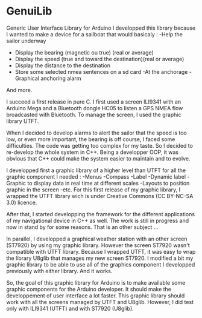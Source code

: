 # GenuiLib
Generic User Interface Library for Arduino
I developped this library because I wanted to make a device for a sailboat that would basicaly :
-Help the sailor underway
  - Display the bearing (magnetic ou true) (real or average)
  - Display the speed (true and toward the destination)(real or average)
  - Display the distance to the destination
  - Store some selected nmea sentences on a sd card
-At the anchorage
  -Graphical anchoring alarm

And more.

I succeed a first release in pure C. I first used a screen ILI9341 with an Arduino Mega and a Bluetooth dongle HC05 to listen a GPS NMEA flow broadcasted with Bluetooth. To manage the screen, I used the graphic library UTFT.

When I decided to develop alarms to alert the sailor that the speed is too low, or even more important, the bearing is off course, I faced some difficulties. The code was getting too complex for my taste. So I decided to re-develop the whole system in C++.
Being a developper OOP, it was obvious that C++ could make the system easier to maintain and to evolve.

I developped first a graphic library of a higher level than UTFT for all the graphic component I needed :
-Menus
-Compass
-Label
-Dynamic label
-Graphic to display data in real time at different scales
-Layouts to position graphic in the screen
-etc.
For this first release of my graphic library, I wrapped the UTFT library wich is under Creative Commons (CC BY-NC-SA 3.0) licence.

After that, I started developping the framework for the different applications of my navigational device in C++ as well. The work is still in progress and now in stand by for some reasons. That is an other subject ...

In parallel, I developped a graphical weather station with an other screen (ST7920) by using my graphic library. However the screen ST7920 wasn't compatible with UTFT library. Because I wrapped UTFT, it was easy to wrap the library U8glib that manages my new screen ST7920.
I modified a bit my graphic library to be able to use all of the graphics component I developped previously with either library. And it works.

So, the goal of this graphic library for Arduino is to make available some graphic components for the Arduino developer. It should make the developpement of user interface a lot faster.
This graphic library should work with all the screens managed by UTFT and U8glib. However, I did test only with ILI9341 (UTFT) and with ST7920 (U8glib).


  
